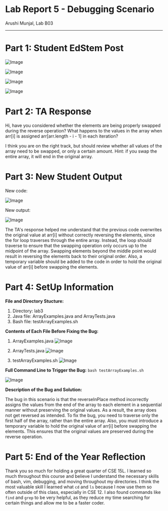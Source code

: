# Lab Report 5 - Debugging Scenario
Arushi Munjal, Lab B03

---

# Part 1: Student EdStem Post

![Image](https://github.com/arushimunjal/cse15l-lab-reports/assets/127368251/bf850e59-dd88-43a0-a24f-4b92291a1b1c)

![Image](https://github.com/arushimunjal/cse15l-lab-reports/assets/127368251/0ced687c-45d1-47d6-96b5-88ef90bec8f9)

![Image](https://github.com/arushimunjal/cse15l-lab-reports/assets/127368251/013fe218-e105-4324-8832-3748d3409a50)

![Image](https://github.com/arushimunjal/cse15l-lab-reports/assets/127368251/1475c975-2e6f-4a3e-98d9-0190e5239226)


# Part 2: TA Response

Hi, have you considered whether the elements are being properly swapped during the reverse operation? What happens to the values in the array when arr[i] is assigned arr[arr.length - i - 1] in each iteration?

I think you are on the right track, but should review whether all values of the array need to be swapped, or only a certain amount. Hint: if you swap the entire array, it will end in the original array.


# Part 3: New Student Output

New code:

![Image](https://github.com/arushimunjal/cse15l-lab-reports/assets/127368251/e63f8c10-8bde-4df4-8723-3e7b5747cf46)

New output:

![Image](https://github.com/arushimunjal/cse15l-lab-reports/assets/127368251/e64f3964-2e44-4bd6-a474-3be0688b0bb4)


The TA's response helped me understand that the previous code overwrites the original value at arr[i] without correctly reversing the elements, since the for loop traverses through the entire array. Instead, the loop should traverse to ensure that the swapping operation only occurs up to the midpoint of the array. Swapping elements beyond the middle point would result in reversing the elements back to their original order. Also, a temporary variable should be added to the code in order to hold the original value of arr[i] before swapping the elements.


# Part 4: SetUp Information

**File and Directory Stucture:**

1. Directory: lab3
2. Java file: ArrayExamples.java and ArrayTests.java
3. Bash file: testArrayExamples.sh

**Contents of Each File Before Fixing the Bug:**

1. ArrayExamples.java ![Image](https://github.com/arushimunjal/cse15l-lab-reports/assets/127368251/d4c40a31-f206-4b14-9879-b6e7ffd38433)

2. ArrayTests.java ![Image](https://github.com/arushimunjal/cse15l-lab-reports/assets/127368251/6b02426e-910b-4622-aa94-65b3217c117a)

3. testArrayExamples.sh ![Image](https://github.com/arushimunjal/cse15l-lab-reports/assets/127368251/e9948f5a-5cc6-456f-98f1-7bff456e1f20)


**Full Command Line to Trigger the Bug:** `bash testArrayExamples.sh`

![Image](https://github.com/arushimunjal/cse15l-lab-reports/assets/127368251/76accf61-b41a-4622-b079-ca81b88e65e8)


**Description of the Bug and Solution:**

The bug in this scenario is that the reverseInPlace method incorrectly assigns the values from the end of the array to each element in a sequential manner without preserving the original values. As a result, the array does not get reversed as intended. To fix the bug, you need to traverse only the first half of the array, rather than the entire array. Also, you must introduce a temporary variable to hold the original value of arr[i] before swapping the elements. This ensures that the original values are preserved during the reverse operation.

# Part 5: End of the Year Reflection

Thank you so much for holding a great quarter of CSE 15L. I learned so much throughout this course and believe I understand the necessary skills of bash, vim, debugging, and moving throughout my directories. I think the most valuable skill I learned what `cd` and `ls` because I now use them so often outside of this class, especially in CSE 12. I also found commands like `find` and `grep` to be very helpful, as they reduce my time searching for certain things and allow me to be a faster coder.
